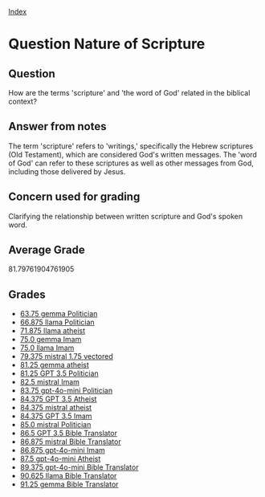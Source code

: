 
[Index](../../index.md)
# Question Nature of Scripture
## Question
How are the terms 'scripture' and 'the word of God' related in the biblical context?

## Answer from notes
The term 'scripture' refers to 'writings,' specifically the Hebrew scriptures (Old Testament), which are considered God's written messages. The 'word of God' can refer to these scriptures as well as other messages from God, including those delivered by Jesus.

## Concern used for grading
Clarifying the relationship between written scripture and God's spoken word.

## Average Grade
81.79761904761905

## Grades
 * [63.75 gemma Politician](../answers/gemma_Politician/Nature_of_Scripture.md)
 * [66.875 llama Politician](../answers/llama_Politician/Nature_of_Scripture.md)
 * [71.875 llama atheist](../answers/llama_atheist/Nature_of_Scripture.md)
 * [75.0 gemma Imam](../answers/gemma_Imam/Nature_of_Scripture.md)
 * [75.0 llama Imam](../answers/llama_Imam/Nature_of_Scripture.md)
 * [79.375 mistral 1.75 vectored](../answers/mistral_1.75_vectored/Nature_of_Scripture.md)
 * [81.25 gemma atheist](../answers/gemma_atheist/Nature_of_Scripture.md)
 * [81.25 GPT 3.5 Politician](../answers/GPT_3.5_Politician/Nature_of_Scripture.md)
 * [82.5 mistral Imam](../answers/mistral_Imam/Nature_of_Scripture.md)
 * [83.75 gpt-4o-mini Politician](../answers/gpt-4o-mini_Politician/Nature_of_Scripture.md)
 * [84.375 GPT 3.5 Atheist](../answers/GPT_3.5_Atheist/Nature_of_Scripture.md)
 * [84.375 mistral atheist](../answers/mistral_atheist/Nature_of_Scripture.md)
 * [84.375 GPT 3.5 Imam](../answers/GPT_3.5_Imam/Nature_of_Scripture.md)
 * [85.0 mistral Politician](../answers/mistral_Politician/Nature_of_Scripture.md)
 * [86.5 GPT 3.5 Bible Translator](../answers/GPT_3.5_Bible_Translator/Nature_of_Scripture.md)
 * [86.875 mistral Bible Translator](../answers/mistral_Bible_Translator/Nature_of_Scripture.md)
 * [86.875 gpt-4o-mini Imam](../answers/gpt-4o-mini_Imam/Nature_of_Scripture.md)
 * [87.5 gpt-4o-mini Atheist](../answers/gpt-4o-mini_Atheist/Nature_of_Scripture.md)
 * [89.375 gpt-4o-mini Bible Translator](../answers/gpt-4o-mini_Bible_Translator/Nature_of_Scripture.md)
 * [90.625 llama Bible Translator](../answers/llama_Bible_Translator/Nature_of_Scripture.md)
 * [91.25 gemma Bible Translator](../answers/gemma_Bible_Translator/Nature_of_Scripture.md)
